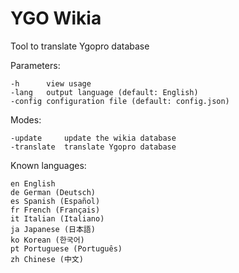 # YGO Wikia

Tool to translate Ygopro database

Parameters:

	-h      view usage
	-lang   output language (default: English)
	-config configuration file (default: config.json)

Modes:

	-update     update the wikia database
	-translate  translate Ygopro database

Known languages:

	en English
	de German (Deutsch)
	es Spanish (Español)
	fr French (Français)
	it Italian (Italiano)
	ja Japanese (日本語)
	ko Korean (한국어)
	pt Portuguese (Português)
	zh Chinese (中文)
